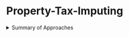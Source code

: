 # Property-Tax-Imputing

<details><summary>Summary of Approaches</summary>
<p>
Data: ACS and ASEC data
Time: 2005/2006, 2010/2011, 2015/2016

Home Owners:
1. Prepare ACS and ASEC data by recoding demographic variables. In particular, we use PUMA to imput county information for ACS.
2. For households that is available for county-level matching, we find the 9 nearest neighbors at the same county based on household gross income, education level, and # of housing units in the structure. 
3. For households that is not availanle for county-level matching, we match at state level, after excluding all the counties that are eligible for county-matching. 
4. Given the 9 nearest neighbors, we compute the mean property tax and mean property value. Assign these values to the ASEC household.
5. We compare the regressivity of propterty tax in ACS and in imputed ASEC data. The conclusion is that we should plot the mean of income and property tax in each income group. (Refer to an email on June 12, 2022)

Renters:
1, 2, and 3 are the same as that in home owners'.
4. Given the 9 nearest neighbors, we computed the mean gross rent and mean rent. Assign these values to the ASEC household.
5. Use the Zillow price-rent ratios by state to estimate home values for each ASEC renter given the imputed rent paid (gross rent). 
6. For each ASEC home owner, compute the property tax rate as the ratio of property tax paid over home value.
7. At the state and county level (where possible) estimate the property tax rate paid given the ASEC household income level by fitting the function:
<img src="https://latex.codecogs.com/gif.latex?\tau_i(y) = \alpha_{0,i} + \alpha_{1,i}\log(y) + \alpha_{2,i}\log(y)^2" /> 
where i denotes state and country. We run this regression at individual household level.
8. The we use the estimated coefficients and imputed home value for renters to imput property taxes for renters.

</p>
</details>
